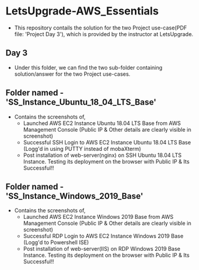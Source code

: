 # LetsUpgrade-AWS_Essentials
- This repository contails the solution for the two Project use-case(PDF file: 'Project Day 3'), which is provided by the instructor at LetsUpgrade.

## Day 3
- Under this folder, we can find the two sub-folder containing solution/answer for the two Project use-cases.

## Folder named - 'SS_Instance_Ubuntu_18_04_LTS_Base'
- Contains the screenshots of,
  - Launched AWS EC2 Instance Ubuntu 18.04 LTS Base from AWS Management Console (Public IP & Other details are clearly visible in screenshot)
  - Successful SSH Login to AWS EC2 Instance Ubuntu 18.04 LTS Base (Logg'd in using PUTTY instead of mobaXterm)
  - Post installation of web-server(nginx) on SSH Ubuntu 18.04 LTS Instance. Testing its deployment on the browser with Public IP & Its Successful!!

## Folder named - 'SS_Instance_Windows_2019_Base'
- Contains the screenshots of,
  - Launched AWS EC2 Instance Windows 2019 Base from AWS Management Console (Public IP & Other details are clearly visible in screenshot)
  - Successful RDP Login to AWS EC2 Instance Windows 2019 Base (Logg'd to Powershell ISE)
  - Post installation of web-server(IIS) on RDP Windows 2019 Base Instance. Testing its deployment on the browser with Public IP & Its Successful!!
